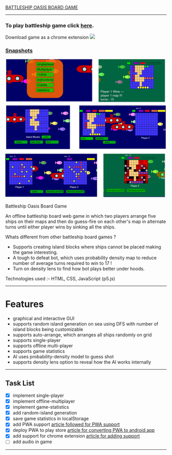[BATTLESHIP OASIS BOARD GAME](https://abdullahjamal1.github.io/battleshipBoardGame/) 
_______________________________________________________________________________________________________
 
### To play battleship game click [here](https://abdullahjamal1.github.io/battleshipBoardGame/).

Download game as a chrome extension
[<img src="https://storage.googleapis.com/web-dev-uploads/image/WlD8wC6g8khYWPJUsQceQkhXSlv1/UV4C4ybeBTsZt43U4xis.png">](https://chromewebstore.google.com/detail/battleship/ebkjodkggmaecphknjfepmdibcaddjbh)

### [Snapshots](snapShots/)
![battleship game](https://github.com/abdullahjamal1/battleshipBoardGame/blob/master/snapShots/battleship-all.png)
 
Battleship Oasis Board Game

An offline battleship board web game in which two players arrange five ships on their maps and then do guess-fire on each other's map in alternate turns until either player wins by sinking all the ships. 

Whats different from other battleship board games ?

* Supports creating island blocks where ships cannot be placed making the game interesting. 
* A tough to defeat bot, which uses probability density map to reduce number of average turns required to win to 17 ! 
* Turn on density lens to find how bot plays better under hoods.

Technologies used :- HTML, CSS, JavaScript (p5.js)
_________________________________________________________________________________________________________
 # Features
 * graphical and interactive GUI
 * supports random island generation on sea using DFS with number of island blocks being customizable
 * supports auto-arrange, which arranges all ships randomly on grid
 * supports single-player
 * supports offline multi-player
 * supports game statistics
 * AI uses probability-density model to guess shot
 * supports density lens option to reveal how the AI works internally
 ________________________________________________________________________________________________________
 ## Task List
 
 - [x] implement single-player
 - [x] implement offline-multiplayer
 - [x] implement game-statistics
 - [x] add random-island generation
 - [x] save game statistics in localStorage
 - [x] add PWA support [article followed for PWA support](https://cloudbytes.dev/snippets/convert-a-pelican-website-to-pwa-using-workbox)
 - [x] deploy PWA to play store [article for converting PWA to android app](https://developers.google.com/codelabs/pwa-in-play#0)
 - [x] add support for chrome extension [article for adding support](https://dev.to/chromiumdev/shipping-pwas-as-chrome-extensions-3l5c)
 - [ ] add audio in game
 ________________________________________________________________________________________________________
 

